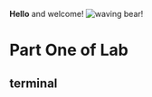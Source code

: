 **Hello** 
and welcome!
![waving bear!]((https://slappedham.com/cute-baby-animals-of-america/)https://slappedham.com/cute-baby-animals-of-america/)

# Part One of Lab
## terminal 

